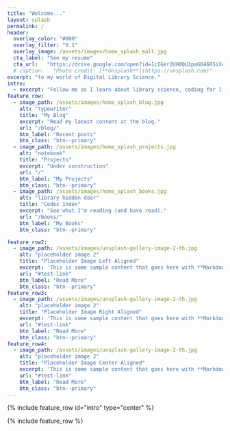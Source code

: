 ```yaml
---
title: "Welcome..."
layout: splash
permalink: /
header:
  overlay_color: "#000"
  overlay_filter: "0.1"
  overlay_image: /assets/images/home_splash_malt.jpg
  cta_label: "See my resume"
  cta_url:   "https://drive.google.com/open?id=1cIGer2UH0QU3paGD46R5iXc6uK3p0jJc"
  # caption:   "Photo credit: [**Unsplash**](https://unsplash.com)"
excerpt: "to my world of Digital Library Science."
intro:
  - excerpt: "Follow me as I learn about library science, coding for libraries, data & digital asset management, and more. This blog serves as an archive of my experiences as I complete my MSLIS at UIUC. I write about what I'm learning in class, what I'm doing outside of class, books I'm reading, and random musings about the library world. I will also document my projects, so you can see what I've created and how I did it."
feature_row:
  - image_path: /assets/images/home_splash_blog.jpg
    alt: "typewriter"
    title: "My Blog"
    excerpt: "Read my latest content at the blog."
    url: "/blog/"
    btn_label: "Recent posts"
    btn_class: "btn--primary"
  - image_path: /assets/images/home_splash_projects.jpg
    alt: "notebook"
    title: "Projects"
    excerpt: "Under construction"
    url: "/"
    btn_label: "My Projects"
    btn_class: "btn--primary"
  - image_path: /assets/images/home_splash_books.jpg
    alt: "library hidden door"
    title: "Codex Index"
    excerpt: "See what I'm reading (and have read)."
    url: "/books/"
    btn_label: "My Books"
    btn_class: "btn--primary"

feature_row2:
  - image_path: /assets/images/unsplash-gallery-image-2-th.jpg
    alt: "placeholder image 2"
    title: "Placeholder Image Left Aligned"
    excerpt: 'This is some sample content that goes here with **Markdown** formatting. Left aligned with `type="left"`'
    url: "#test-link"
    btn_label: "Read More"
    btn_class: "btn--primary"
feature_row3:
  - image_path: /assets/images/unsplash-gallery-image-2-th.jpg
    alt: "placeholder image 2"
    title: "Placeholder Image Right Aligned"
    excerpt: 'This is some sample content that goes here with **Markdown** formatting. Right aligned with `type="right"`'
    url: "#test-link"
    btn_label: "Read More"
    btn_class: "btn--primary"
feature_row4:
  - image_path: /assets/images/unsplash-gallery-image-2-th.jpg
    alt: "placeholder image 2"
    title: "Placeholder Image Center Aligned"
    excerpt: 'This is some sample content that goes here with **Markdown** formatting. Centered with `type="center"`'
    url: "#test-link"
    btn_label: "Read More"
    btn_class: "btn--primary"
---
```


{% include feature_row id="intro" type="center" %}

{% include feature_row %}

<!--
{% include feature_row id="feature_row2" type="left" %}

{% include feature_row id="feature_row3" type="right" %}

{% include feature_row id="feature_row4" type="center" %}-->
